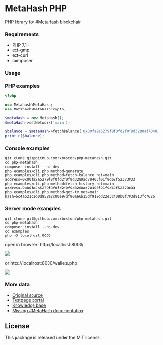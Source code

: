 # MetaHash PHP

PHP library for [#MetaHash](https://metahash.org ) blockchain

### Requirements

- PHP 7.1+
- ext-gmp
- ext-curl
- composer

### Usage

### PHP examples
```php
<?php

use Metahash\MetaHash;
use Metahash\MetaHashCrypto;

$metaHash = new MetaHash();
$metaHash->setNetwork('main');

$balance = $metaHash->fetchBalance('0x00fa2a5279f8f0fd2f0f9d3280ad70403f01f9d62f52373833');
print_r($balance);
```

### Console examples
```shell
git clone git@github.com:xboston/php-metahash.git
cd php-metahash
composer install --no-dev
php examples/cli.php method=generate
php examples/cli.php method=fetch-balance net=main address=0x00fa2a5279f8f0fd2f0f9d3280ad70403f01f9d62f52373833
php examples/cli.php method=fetch-history net=main address=0x00fa2a5279f8f0fd2f0f9d3280ad70403f01f9d62f52373833
php examples/cli.php method=get-tx net=main hash=bc4a521c1d0d958e2c00e9cdf90a66b15df918cd22e3c408b0f793d913fc7626
```

### Server mode examples

```
git clone git@github.com:xboston/php-metahash.git
cd php-metahash
composer install --no-dev
cd examples
php -S localhost:8000
```

open in browser: http://localhost:8000/ 

![](https://raw.githubusercontent.com/xboston/php-metahash/master/media/browser.png)


or http://localhost:8000/wallets.php

![](https://raw.githubusercontent.com/xboston/php-metahash/master/media/wallets.png)

### More data

- [Original source](https://github.com/metahashorg/crypt_example_php)
- [Testpage portal](http://testpage.metahash.org/)
- [Knowledge base](https://developers.metahash.org)
- [Missing #MetaHash documentation](https://github.com/xboston/metahash-api)


## License

This package is released under the MIT license.
